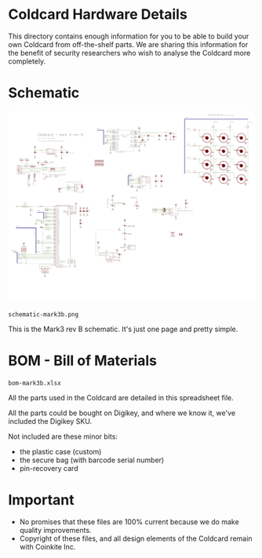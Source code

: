 
# Coldcard Hardware Details

This directory contains enough information for you to be able to
build your own Coldcard from off-the-shelf parts.
We are sharing this information for the benefit of security
researchers who wish to analyse the Coldcard more completely.


# Schematic

![](schematic-mark3b.png)

`schematic-mark3b.png`

This is the Mark3 rev B schematic. It's just one page and pretty simple.


# BOM - Bill of Materials

`bom-mark3b.xlsx`

All the parts used in the Coldcard are detailed in this spreadsheet file. 

All the parts could be bought on Digikey, and where we know it,
we've included the Digikey SKU.

Not included are these minor bits:

- the plastic case (custom)
- the secure bag (with barcode serial number)
- pin-recovery card


# Important

- No promises that these files are 100% current because we do make quality improvements.
- Copyright of these files, and all design elements of the Coldcard remain with Coinkite Inc.


